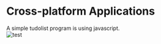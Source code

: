 # Cross-platform Applications
A simple tudolist program is using javascript.<br />
![test](http://First-Application/img/todolist.png)<br />
